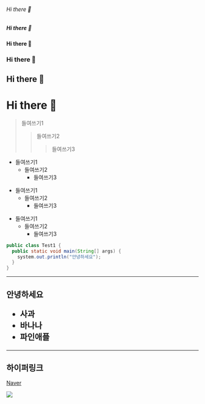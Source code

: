 <!-- 마크다운 태그 -->
###### Hi there 👋
##### Hi there 👋
#### Hi there 👋
### Hi there 👋
## Hi there 👋
# Hi there 👋

> 들여쓰기1
> > 들여쓰기2
> > > 들여쓰기3

* 들여쓰기1
  * 들여쓰기2
    * 들여쓰기3
+ 들여쓰기1
  + 들여쓰기2
    + 들여쓰기3
    
- 들여쓰기1
  - 들여쓰기2
    - 들여쓰기3
    
<!--   
<pre>
<code>
-->
```java
public class Test1 {
  public static void main(String[] args) {
    system.out.println("안녕하세요");
  }
}
```
<!--
</code>
</pre>
-->



<!--
**JisooYYang/JisooYYang** is a ✨ _special_ ✨ repository because its `README.md` (this file) appears on your GitHub profile.

Here are some ideas to get you started:

- 🔭 I’m currently working on ...
- 🌱 I’m currently learning ...
- 👯 I’m looking to collaborate on ...
- 🤔 I’m looking for help with ...
- 💬 Ask me about ...
- 📫 How to reach me: ...
- 😄 Pronouns: ...
- ⚡ Fun fact: ...
-->

<hr/>
<h2>안녕하세요</hr>
<ul>
 <li>사과</li>
 <li>바나나</li>
 <li>파인애플</li>
</ul>

<hr/>

<h2>하이퍼링크</h2>
<p><a href="http://www,naver.com">Naver</a></p>

<img src="img.shields.io/badge/홍길동-000000? style=Baidu&logo=&logoColor=#FF9900">
